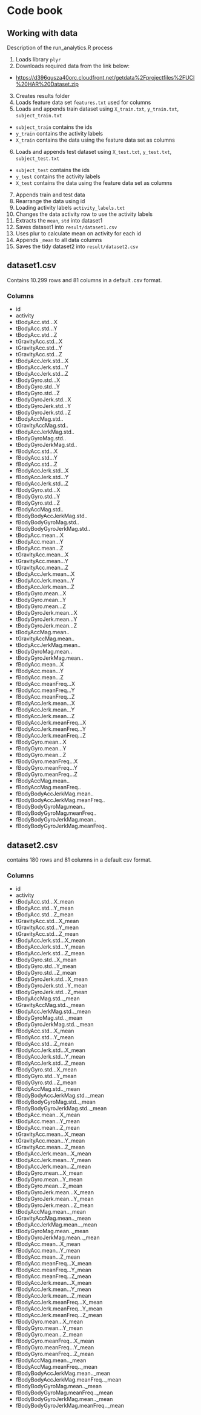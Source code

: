 # Code book

## Working with data

Description of the run_analytics.R process

1. Loads library `plyr`
2. Downloads required data from the link below:
  - https://d396qusza40orc.cloudfront.net/getdata%2Fprojectfiles%2FUCI%20HAR%20Dataset.zip
3. Creates results folder
4. Loads feature data set `features.txt` used for columns
5. Loads and appends train dataset using `X_train.txt`, `y_train.txt`, `subject_train.txt`
  - `subject_train` contains the ids
  - `y_train` contains the activity labels
  - `X_train` contains the data using the feature data set as columns
6. Loads and appends test dataset using `X_test.txt`, `y_test.txt`, `subject_test.txt`
  - `subject_test` contains the ids
  - `y_test` contains the activity labels
  - `X_test` contains the data using the feature data set as columns
7. Appends train and test data
8. Rearrange the data using id
9. Loading activity labels `activity_labels.txt`
10. Changes the data activity row to use the activity labels
11. Extracts the `mean`, `std` into dataset1
12. Saves dataset1 into `result/dataset1.csv`
13. Uses plur to calculate mean on activity for each id
14. Appends `_mean` to all data columns
15. Saves the tidy dataset2 into `result/dataset2.csv`

## dataset1.csv

Contains 10.299 rows and 81 columns in a default .csv format.

### Columns

- id
- activity
- tBodyAcc.std...X
- tBodyAcc.std...Y
- tBodyAcc.std...Z
- tGravityAcc.std...X
- tGravityAcc.std...Y
- tGravityAcc.std...Z
- tBodyAccJerk.std...X
- tBodyAccJerk.std...Y
- tBodyAccJerk.std...Z
- tBodyGyro.std...X
- tBodyGyro.std...Y
- tBodyGyro.std...Z
- tBodyGyroJerk.std...X
- tBodyGyroJerk.std...Y
- tBodyGyroJerk.std...Z
- tBodyAccMag.std..
- tGravityAccMag.std..
- tBodyAccJerkMag.std..
- tBodyGyroMag.std..
- tBodyGyroJerkMag.std..
- fBodyAcc.std...X
- fBodyAcc.std...Y
- fBodyAcc.std...Z
- fBodyAccJerk.std...X
- fBodyAccJerk.std...Y
- fBodyAccJerk.std...Z
- fBodyGyro.std...X
- fBodyGyro.std...Y
- fBodyGyro.std...Z
- fBodyAccMag.std..
- fBodyBodyAccJerkMag.std..
- fBodyBodyGyroMag.std..
- fBodyBodyGyroJerkMag.std..
- tBodyAcc.mean...X
- tBodyAcc.mean...Y
- tBodyAcc.mean...Z
- tGravityAcc.mean...X
- tGravityAcc.mean...Y
- tGravityAcc.mean...Z
- tBodyAccJerk.mean...X
- tBodyAccJerk.mean...Y
- tBodyAccJerk.mean...Z
- tBodyGyro.mean...X
- tBodyGyro.mean...Y
- tBodyGyro.mean...Z
- tBodyGyroJerk.mean...X
- tBodyGyroJerk.mean...Y
- tBodyGyroJerk.mean...Z
- tBodyAccMag.mean..
- tGravityAccMag.mean..
- tBodyAccJerkMag.mean..
- tBodyGyroMag.mean..
- tBodyGyroJerkMag.mean..
- fBodyAcc.mean...X
- fBodyAcc.mean...Y
- fBodyAcc.mean...Z
- fBodyAcc.meanFreq...X
- fBodyAcc.meanFreq...Y
- fBodyAcc.meanFreq...Z
- fBodyAccJerk.mean...X
- fBodyAccJerk.mean...Y
- fBodyAccJerk.mean...Z
- fBodyAccJerk.meanFreq...X
- fBodyAccJerk.meanFreq...Y
- fBodyAccJerk.meanFreq...Z
- fBodyGyro.mean...X
- fBodyGyro.mean...Y
- fBodyGyro.mean...Z
- fBodyGyro.meanFreq...X
- fBodyGyro.meanFreq...Y
- fBodyGyro.meanFreq...Z
- fBodyAccMag.mean..
- fBodyAccMag.meanFreq..
- fBodyBodyAccJerkMag.mean..
- fBodyBodyAccJerkMag.meanFreq..
- fBodyBodyGyroMag.mean..
- fBodyBodyGyroMag.meanFreq..
- fBodyBodyGyroJerkMag.mean..
- fBodyBodyGyroJerkMag.meanFreq..

## dataset2.csv

contains 180 rows and 81 columns in a default csv format.

### Columns

- id
- activity
- tBodyAcc.std...X_mean
- tBodyAcc.std...Y_mean
- tBodyAcc.std...Z_mean
- tGravityAcc.std...X_mean
- tGravityAcc.std...Y_mean
- tGravityAcc.std...Z_mean
- tBodyAccJerk.std...X_mean
- tBodyAccJerk.std...Y_mean
- tBodyAccJerk.std...Z_mean
- tBodyGyro.std...X_mean
- tBodyGyro.std...Y_mean
- tBodyGyro.std...Z_mean
- tBodyGyroJerk.std...X_mean
- tBodyGyroJerk.std...Y_mean
- tBodyGyroJerk.std...Z_mean
- tBodyAccMag.std.._mean
- tGravityAccMag.std.._mean
- tBodyAccJerkMag.std.._mean
- tBodyGyroMag.std.._mean
- tBodyGyroJerkMag.std.._mean
- fBodyAcc.std...X_mean
- fBodyAcc.std...Y_mean
- fBodyAcc.std...Z_mean
- fBodyAccJerk.std...X_mean
- fBodyAccJerk.std...Y_mean
- fBodyAccJerk.std...Z_mean
- fBodyGyro.std...X_mean
- fBodyGyro.std...Y_mean
- fBodyGyro.std...Z_mean
- fBodyAccMag.std.._mean
- fBodyBodyAccJerkMag.std.._mean
- fBodyBodyGyroMag.std.._mean
- fBodyBodyGyroJerkMag.std.._mean
- tBodyAcc.mean...X_mean
- tBodyAcc.mean...Y_mean
- tBodyAcc.mean...Z_mean
- tGravityAcc.mean...X_mean
- tGravityAcc.mean...Y_mean
- tGravityAcc.mean...Z_mean
- tBodyAccJerk.mean...X_mean
- tBodyAccJerk.mean...Y_mean
- tBodyAccJerk.mean...Z_mean
- tBodyGyro.mean...X_mean
- tBodyGyro.mean...Y_mean
- tBodyGyro.mean...Z_mean
- tBodyGyroJerk.mean...X_mean
- tBodyGyroJerk.mean...Y_mean
- tBodyGyroJerk.mean...Z_mean
- tBodyAccMag.mean.._mean
- tGravityAccMag.mean.._mean
- tBodyAccJerkMag.mean.._mean
- tBodyGyroMag.mean.._mean
- tBodyGyroJerkMag.mean.._mean
- fBodyAcc.mean...X_mean
- fBodyAcc.mean...Y_mean
- fBodyAcc.mean...Z_mean
- fBodyAcc.meanFreq...X_mean
- fBodyAcc.meanFreq...Y_mean
- fBodyAcc.meanFreq...Z_mean
- fBodyAccJerk.mean...X_mean
- fBodyAccJerk.mean...Y_mean
- fBodyAccJerk.mean...Z_mean
- fBodyAccJerk.meanFreq...X_mean
- fBodyAccJerk.meanFreq...Y_mean
- fBodyAccJerk.meanFreq...Z_mean
- fBodyGyro.mean...X_mean
- fBodyGyro.mean...Y_mean
- fBodyGyro.mean...Z_mean
- fBodyGyro.meanFreq...X_mean
- fBodyGyro.meanFreq...Y_mean
- fBodyGyro.meanFreq...Z_mean
- fBodyAccMag.mean.._mean
- fBodyAccMag.meanFreq.._mean
- fBodyBodyAccJerkMag.mean.._mean
- fBodyBodyAccJerkMag.meanFreq.._mean
- fBodyBodyGyroMag.mean.._mean
- fBodyBodyGyroMag.meanFreq.._mean
- fBodyBodyGyroJerkMag.mean.._mean
- fBodyBodyGyroJerkMag.meanFreq.._mean